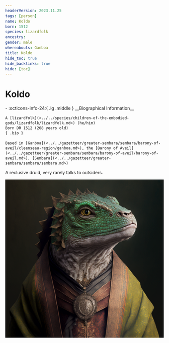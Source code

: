 ```yaml
---
headerVersion: 2023.11.25
tags: [person]
name: Koldo
born: 1512
species: lizardfolk
ancestry:
gender: male
whereabouts: Ganboa
title: Koldo
hide_toc: true
hide_backlinks: true
hide: [toc]
---
```

# Koldo
<div class="grid cards ext-narrow-margin ext-one-column" markdown>
- :octicons-info-24:{ .lg .middle } __Biographical Information__

    A [lizardfolk](<../../species/children-of-the-embodied-gods/lizardfolk/lizardfolk.md>) (he/him)  
    Born DR 1512 (208 years old)  
    { .bio }

    Based in [Ganboa](<../../gazetteer/greater-sembara/sembara/barony-of-aveil/cleenseau-region/ganboa.md>), the [Barony of Aveil](<../../gazetteer/greater-sembara/sembara/barony-of-aveil/barony-of-aveil.md>), [Sembara](<../../gazetteer/greater-sembara/sembara/sembara.md>)
</div>


A reclusive druid, very rarely talks to outsiders.

![Lizardfolk Koldo](../../assets/lizardfolk-koldo.png)

